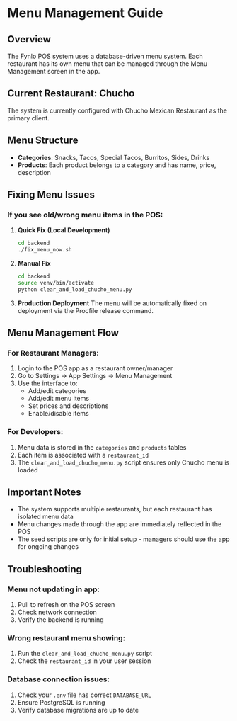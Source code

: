 # Menu Management Guide

## Overview
The Fynlo POS system uses a database-driven menu system. Each restaurant has its own menu that can be managed through the Menu Management screen in the app.

## Current Restaurant: Chucho
The system is currently configured with Chucho Mexican Restaurant as the primary client.

## Menu Structure
- **Categories**: Snacks, Tacos, Special Tacos, Burritos, Sides, Drinks
- **Products**: Each product belongs to a category and has name, price, description

## Fixing Menu Issues

### If you see old/wrong menu items in the POS:

1. **Quick Fix (Local Development)**
   ```bash
   cd backend
   ./fix_menu_now.sh
   ```

2. **Manual Fix**
   ```bash
   cd backend
   source venv/bin/activate
   python clear_and_load_chucho_menu.py
   ```

3. **Production Deployment**
   The menu will be automatically fixed on deployment via the Procfile release command.

## Menu Management Flow

### For Restaurant Managers:
1. Login to the POS app as a restaurant owner/manager
2. Go to Settings → App Settings → Menu Management
3. Use the interface to:
   - Add/edit categories
   - Add/edit menu items
   - Set prices and descriptions
   - Enable/disable items

### For Developers:
1. Menu data is stored in the `categories` and `products` tables
2. Each item is associated with a `restaurant_id`
3. The `clear_and_load_chucho_menu.py` script ensures only Chucho menu is loaded

## Important Notes
- The system supports multiple restaurants, but each restaurant has isolated menu data
- Menu changes made through the app are immediately reflected in the POS
- The seed scripts are only for initial setup - managers should use the app for ongoing changes

## Troubleshooting

### Menu not updating in app:
1. Pull to refresh on the POS screen
2. Check network connection
3. Verify the backend is running

### Wrong restaurant menu showing:
1. Run the `clear_and_load_chucho_menu.py` script
2. Check the `restaurant_id` in your user session

### Database connection issues:
1. Check your `.env` file has correct `DATABASE_URL`
2. Ensure PostgreSQL is running
3. Verify database migrations are up to date